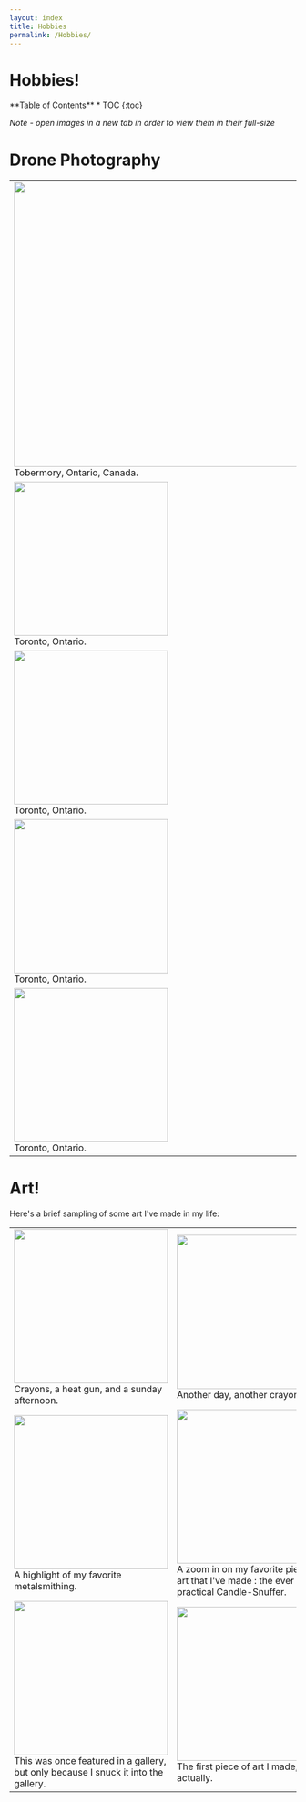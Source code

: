 ```yaml
---
layout: index
title: Hobbies
permalink: /Hobbies/
---
```

# **Hobbies!**

<nav class="toc" style = "margin-bottom: 0;" markdown="1">
**Table of Contents**
* TOC
{:toc}

</nav>

*Note - open images in a new tab in order to view them in their full-size*
# **Drone Photography**

<table>
  <tr>
    <td><img src='{{site.url}}/assets/drone_photos/tobermory.jpeg' width=500 >
        <figcaption>Tobermory, Ontario, Canada.</figcaption>
    </td>
          <td><img src='{{site.url}}/assets/drone_photos/garden_top.JPG' width=500 >
        <figcaption>Toronto, Ontario, Canada.</figcaption>        
        </td>
  </tr>

   <tr>
    <td><img src='{{site.url}}/assets/drone_photos/snow_construction.JPG'  width=270 >
      <figcaption>Toronto, Ontario.</figcaption>
    </td>
    <td><img src='{{site.url}}/assets/drone_photos/train_angled.JPG' width=270 >
    <figcaption>Toronto, Ontario.</figcaption>
    </td>
  </tr>

   <tr>
    <td><img src='{{site.url}}/assets/drone_photos/train_tracks.JPG'  width=270 >
      <figcaption>Toronto, Ontario.</figcaption>
    </td>
    <td><img src='{{site.url}}/assets/drone_photos/culdesac.JPG' width=270 >
    <figcaption>Toronto, Ontario.</figcaption>
    </td>
  </tr>

  
   <tr>
    <td><img src='{{site.url}}/assets/drone_photos/ducks.JPG'  width=270 >
      <figcaption>Toronto, Ontario.</figcaption>
    </td>
    <td><img src='{{site.url}}/assets/drone_photos/snow_path.JPG' width=270 >
    <figcaption>Toronto, Ontario.</figcaption>
    </td>
  </tr>

   <tr>
    <td><img src='{{site.url}}/assets/drone_photos/snow_path_rive.JPG'  width=270 >
      <figcaption>Toronto, Ontario.</figcaption>
    </td>
    <!-- <td><img src='{{site.url}}/assets/drone_photos/culddesac.JPG' width=270 >    
    <figcaption>Toronto, Ontario.</figcaption> </td>
    -->


  </tr>
</table>


# **Art!**

Here's a brief sampling of some art I've made in my life:


<table>
  <tr>
    <td><img src='{{site.url}}/assets/ART/Colors3.jpg' width=270 >
        <figcaption>Crayons, a heat gun, and a sunday afternoon.</figcaption>
    </td>
          <td><img src='{{site.url}}/assets/ART/geometerscrayon2.jpg' width=270 >
        <figcaption>Another day, another crayon.</figcaption>        
        </td>
  </tr>

   <tr>
    <td><img src='{{site.url}}/assets/ART/AllMetalSmithing1.jpg'  width=270 >
      <figcaption>A highlight of my favorite metalsmithing.</figcaption>
    </td>
    <td><img src='{{site.url}}/assets/ART/candlesnuffer2.jpg' width=270 >
    <figcaption>A zoom in on my favorite piece of art that I've made : the ever practical Candle-Snuffer.</figcaption>
    </td>
  </tr>

  <tr>
    <td><img src='{{site.url}}/assets/ART/Conversation3.jpg'  width=270>
        <figcaption>This was once featured in a gallery, but only because I snuck it into the gallery.</figcaption>
    </td>
    <td><img src='{{site.url}}/assets/ART/NYC.jpg' width=270 >
      <figcaption> The first piece of art I made, actually. </figcaption>
    </td>

  </tr>
</table>







<!--- 
In the future, I could potentially look into :
this style found in https://stackoverflow.com/questions/17677094/jekyll-for-loop-over-all-images-in-a-folder 


Or I could just put the images side by side, without the table
![metalsmithing]({{site.url}}/assets/ART/AllMetalSmithing1.jpg){: width="250" }![metalsmithing]({{site.url}}/assets/ART/AllMetalSmithing1.jpg){: width="250" }![metalsmithing]({{site.url}}/assets/ART/AllMetalSmithing1.jpg){: width="250" }


There's also some promise here :

{% for image in site.static_files %}
{% if image.path contains 'ART/' %}  
![image.path]({{ image.path }}){: width="250" }
{% endif %} 
{% endfor %}

-->

